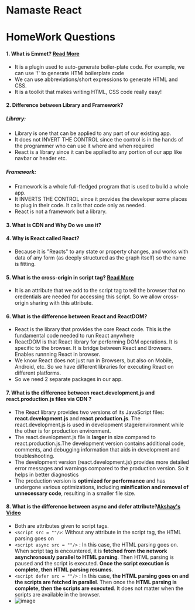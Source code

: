 # Namaste React

# HomeWork Questions
#### 1. What is Emmet? [Read More](https://emmet.io/)
   - It is a plugin used to auto-generate boiler-plate code. For example, we can use '!' to generate HTMl boilerplate code
   - We can use abbreviations/short expressions to generate HTML and CSS.
   - It is a toolkit that makes writing HTML, CSS code really easy!
     
#### 2. Difference between Library and Framework?
   ##### Library:
   - Library is one that can be applied to any part of our existing app.
   - It does not INVERT THE CONTROL since the control is in the hands of the programmer who can use it where and when required
   - React is a library since it can be applied to any portion of our app like navbar or header etc.

   ##### Framework:
   - Framework is a whole full-fledged program that is used to build a whole app.
   - It INVERTS THE CONTROL since it provides the developer some places to plug in their code. It calls that code only as needed.
   - React is not a framework but a library.

#### 3. What is CDN and Why Do we use it?
#### 4. Why is React called React?
   - Because it is "Reacts" to any state or property changes, and works with data of any form (as deeply structured as the graph itself) so the name is fitting.
#### 5. What is the cross-origin in script tag? [Read More](https://developer.mozilla.org/en-US/docs/Web/HTML/Attributes/crossorigin)
   - It is an attribute that we add to the script tag to tell the browser that no credentials are needed for accessing this script. So we allow cross-origin sharing with this attribute.
   
#### 6. What is the difference between React and ReactDOM?
   - React is the library that provides the core React code. This is the fundamental code needed to run React anywhere
   - ReactDOM is that React library for performing DOM operations. It is specific to the browser. It is bridge between React and Browsers. Enables runnning React in browser.
   - We know React does not just run in Browsers, but also on Mobile, Android, etc. So we have different libraries for executing React on different platforms.
   - So we need 2 separate packages in our app.

#### 7. What is the difference between react.development.js and react.production.js files via CDN ?
   - The React library provides two versions of its JavaScript files: **react.development.js** and **react.production.js**. The react.development.js is used in development stage/environment while the other is for production environment.
   - The react.development.js file is **larger** in size compared to react.production.js.The development version contains additional code, comments, and debugging information that aids in development and troubleshooting.
   - The development version (react.development.js) provides more detailed error messages and warnings compared to the production version. So it helps in better diagnostics
   - The production version is **optimized for performance** and has undergone various optimizations, including **minification and removal of unnecessary code**, resulting in a smaller file size.

#### 8. What is the difference between async and defer attribute?[Akshay's Video](https://www.youtube.com/watch?v=IrHmpdORLu8)
   - Both are attributes given to script tags.
   - `<script src = ""/>`: Without any attribute in the script tag, the HTML parsing goes on
   - `<script async src = ""/>` : In this case, the HTML parsing goes on. When script tag is encountered, it is **fetched from the network asynchronously parallel to HTML parsing**. Then HTML parsing is paused and the script is executed. **Once the script execution is complete, then HTML parsing resumes**.
   - `<script defer src = ""/>` : In this case, **the HTML parsing goes on and the scripts are fetched in parallel**. Then once the **HTML parsing is complete, then the scripts are executed**. It does not matter when the scripts are available in the browser.
   - ![image](https://github.com/Harshita-Kohli/Namaste-React/assets/54809528/97b1f413-1134-48de-9a54-3d7cda4f6af3)